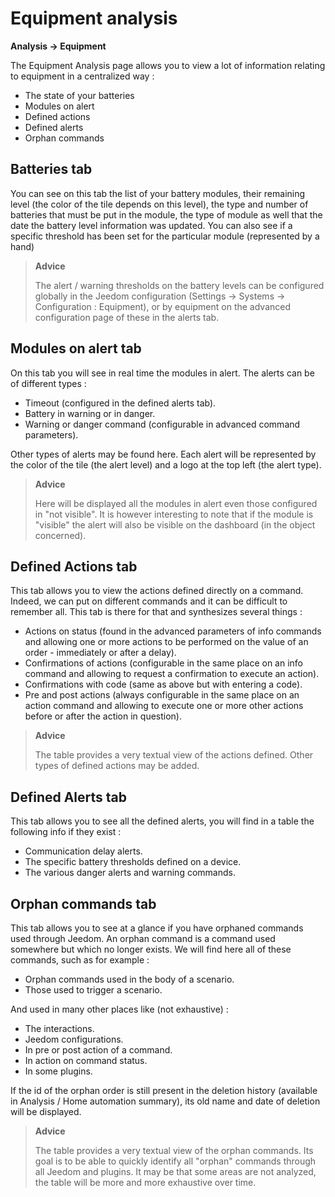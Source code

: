# Equipment analysis
**Analysis → Equipment**

The Equipment Analysis page allows you to view a lot of information relating to equipment in a centralized way :

- The state of your batteries
- Modules on alert
- Defined actions
- Defined alerts
- Orphan commands

## Batteries tab


You can see on this tab the list of your battery modules, their remaining level (the color of the tile depends on this level), the type and number of batteries that must be put in the module, the type of module as well that the date the battery level information was updated. You can also see if a specific threshold has been set for the particular module (represented by a hand)

> **Advice**
>
> The alert / warning thresholds on the battery levels can be configured globally in the Jeedom configuration (Settings → Systems → Configuration : Equipment), or by equipment on the advanced configuration page of these in the alerts tab.

## Modules on alert tab

On this tab you will see in real time the modules in alert. The alerts can be of different types :

- Timeout (configured in the defined alerts tab).
- Battery in warning or in danger.
- Warning or danger command (configurable in advanced command parameters).

Other types of alerts may be found here.
Each alert will be represented by the color of the tile (the alert level) and a logo at the top left (the alert type).

> **Advice**
>
> Here will be displayed all the modules in alert even those configured in "not visible". It is however interesting to note that if the module is "visible" the alert will also be visible on the dashboard (in the object concerned).

## Defined Actions tab

This tab allows you to view the actions defined directly on a  command. Indeed, we can put on different commands and it can be difficult to remember all. This tab is there for that and synthesizes several things :

- Actions on status (found in the advanced parameters of info commands and allowing one or more actions to be performed on the value of an order - immediately or after a delay).
- Confirmations of actions (configurable in the same place on an info command and allowing to request a confirmation to execute an action).
- Confirmations with code (same as above but with entering a code).
- Pre and post actions (always configurable in the same place on an action command and allowing to execute one or more other actions before or after the action in question).

> **Advice**
>
> The table provides a very textual view of the actions defined. Other types of defined actions may be added.

## Defined Alerts tab

This tab allows you to see all the defined alerts, you will find in a table the following info if they exist :

- Communication delay alerts.
- The specific battery thresholds defined on a device.
- The various danger alerts and warning commands.

## Orphan commands tab

This tab allows you to see at a glance if you have orphaned commands used through Jeedom. An orphan command is a command used somewhere but which no longer exists. We will find here all of these commands, such as for example :

- Orphan commands used in the body of a scenario.
- Those used to trigger a scenario.

And used in many other places like (not exhaustive) :
- The interactions.
- Jeedom configurations.
- In pre or post action of a command.
- In action on command status.
- In some plugins.

If the id of the orphan order is still present in the deletion history (available in Analysis / Home automation summary), its old name and date of deletion will be displayed.

> **Advice**
>
> The table provides a very textual view of the orphan commands. Its goal is to be able to quickly identify all "orphan" commands through all Jeedom and plugins. It may be that some areas are not analyzed, the table will be more and more exhaustive over time.
